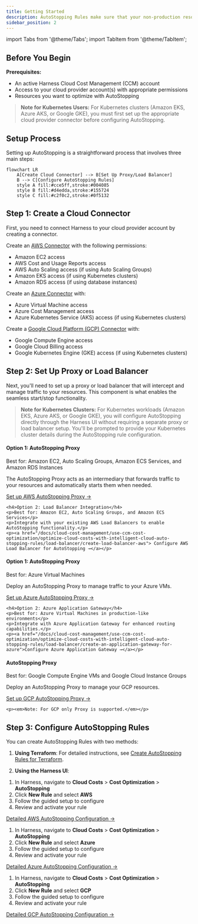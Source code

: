 ```yaml
---
title: Getting Started
description: AutoStopping Rules make sure that your non-production resources run only when used, and never when idle.
sidebar_position: 2
---
```

import Tabs from '@theme/Tabs';
import TabItem from '@theme/TabItem';

## Before You Begin

**Prerequisites:**
- An active Harness Cloud Cost Management (CCM) account
- Access to your cloud provider account(s) with appropriate permissions
- Resources you want to optimize with AutoStopping

> **Note for Kubernetes Users:** For Kubernetes clusters (Amazon EKS, Azure AKS, or Google GKE), you must first set up the appropriate cloud provider connector before configuring AutoStopping.

## Setup Process

Setting up AutoStopping is a straightforward process that involves three main steps:

```mermaid
flowchart LR
    A[Create Cloud Connector] --> B[Set Up Proxy/Load Balancer]
    B --> C[Configure AutoStopping Rules]
    style A fill:#cce5ff,stroke:#004085
    style B fill:#d4edda,stroke:#155724
    style C fill:#c2f0c2,stroke:#0f5132
```

## Step 1: Create a Cloud Connector

First, you need to connect Harness to your cloud provider account by creating a connector.

<Tabs>
  <TabItem value="aws" label="AWS">
    <p>Create an <a href="/docs/cloud-cost-management/get-started/onboarding-guide/set-up-cost-visibility-for-aws">AWS Connector</a> with the following permissions:</p>
    <ul>
      <li>Amazon EC2 access</li>
      <li>AWS Cost and Usage Reports access</li>
      <li>AWS Auto Scaling access (if using Auto Scaling Groups)</li>
      <li>Amazon EKS access (if using Kubernetes clusters)</li>
      <li>Amazon RDS access (if using database instances)</li>
    </ul>
  </TabItem>
  <TabItem value="azure" label="Azure">
    <p>Create an <a href="/docs/cloud-cost-management/get-started/onboarding-guide/set-up-cost-visibility-for-azure">Azure Connector</a> with:</p>
    <ul>
      <li>Azure Virtual Machine access</li>
      <li>Azure Cost Management access</li>
      <li>Azure Kubernetes Service (AKS) access (if using Kubernetes clusters)</li>
    </ul>
  </TabItem>
  <TabItem value="gcp" label="GCP">
    <p>Create a <a href="/docs/cloud-cost-management/get-started/onboarding-guide/set-up-cost-visibility-for-gcp">Google Cloud Platform (GCP) Connector</a> with:</p>
    <ul>
      <li>Google Compute Engine access</li>
      <li>Google Cloud Billing access</li>
      <li>Google Kubernetes Engine (GKE) access (if using Kubernetes clusters)</li>
    </ul>
  </TabItem>
</Tabs>

## Step 2: Set Up Proxy or Load Balancer

Next, you'll need to set up a proxy or load balancer that will intercept and manage traffic to your resources. This component is what enables the seamless start/stop functionality.

> **Note for Kubernetes Clusters:** For Kubernetes workloads (Amazon EKS, Azure AKS, or Google GKE), you will configure AutoStopping directly through the Harness UI without requiring a separate proxy or load balancer setup. You'll be prompted to provide your Kubernetes cluster details during the AutoStopping rule configuration.


<Tabs>
  <TabItem value="aws" label="AWS">
    <h4>Option 1: AutoStopping Proxy</h4>
    <p>Best for: Amazon EC2, Auto Scaling Groups, Amazon ECS Services, and Amazon RDS Instances</p>
    <p>The AutoStopping Proxy acts as an intermediary that forwards traffic to your resources and automatically starts them when needed.</p>
    <p><a href="/docs/cloud-cost-management/use-ccm-cost-optimization/optimize-cloud-costs-with-intelligent-cloud-auto-stopping-rules/load-balancer/create-autoproxy-aws-lb">Set up AWS AutoStopping Proxy →</a></p>
    
    <h4>Option 2: Load Balancer Integration</h4>
    <p>Best for: Amazon EC2, Auto Scaling Groups, and Amazon ECS Services</p>
    <p>Integrate with your existing AWS Load Balancers to enable AutoStopping functionality.</p>
    <p><a href="/docs/cloud-cost-management/use-ccm-cost-optimization/optimize-cloud-costs-with-intelligent-cloud-auto-stopping-rules/load-balancer/create-load-balancer-aws"> Configure AWS Load Balancer for AutoStopping →</a></p>
  </TabItem>
  
  <TabItem value="azure" label="Azure">
    <h4>Option 1: AutoStopping Proxy</h4>
    <p>Best for: Azure Virtual Machines</p>
    <p>Deploy an AutoStopping Proxy to manage traffic to your Azure VMs.</p>
    <p><a href="/docs/cloud-cost-management/use-ccm-cost-optimization/optimize-cloud-costs-with-intelligent-cloud-auto-stopping-rules/load-balancer/create-azure-autoproxy-lb">Set up Azure AutoStopping Proxy →</a></p>
    
    <h4>Option 2: Azure Application Gateway</h4>
    <p>Best for: Azure Virtual Machines in production-like environments</p>
    <p>Integrate with Azure Application Gateway for enhanced routing capabilities.</p>
    <p><a href="/docs/cloud-cost-management/use-ccm-cost-optimization/optimize-cloud-costs-with-intelligent-cloud-auto-stopping-rules/load-balancer/create-an-application-gateway-for-azure">Configure Azure Application Gateway →</a></p>
  </TabItem>
  
  <TabItem value="gcp" label="GCP">
    <h4>AutoStopping Proxy</h4>
    <p>Best for: Google Compute Engine VMs and Google Cloud Instance Groups</p>
    <p>Deploy an AutoStopping Proxy to manage your GCP resources.</p>
    <p><a href="/docs/cloud-cost-management/use-ccm-cost-optimization/optimize-cloud-costs-with-intelligent-cloud-auto-stopping-rules/load-balancer/create-autoproxy-gcp-lb">Set up GCP AutoStopping Proxy →</a></p>
    
    <p><em>Note: For GCP only Proxy is supported.</em></p>
  </TabItem>
</Tabs>

## Step 3: Configure AutoStopping Rules

You can create AutoStopping Rules with two methods:

1. **Using Terraform**: For detailed instructions, see [Create AutoStopping Rules for Terraform](/docs/cloud-cost-management/use-ccm-cost-optimization/optimize-cloud-costs-with-intelligent-cloud-auto-stopping-rules/create-auto-stopping-rules/create-auto-stopping-rules-for-terraform/).

2. **Using the Harness UI**: 

<Tabs>
  <TabItem value="aws" label="AWS">
    <ol>
      <li>In Harness, navigate to <strong>Cloud Costs</strong> > <strong>Cost Optimization</strong> > <strong>AutoStopping</strong></li>
      <li>Click <strong>New Rule</strong> and select <strong>AWS</strong></li>
      <li>Follow the guided setup to configure</li>
      <li>Review and activate your rule</li>
    </ol>
    <p><a href="docs/cloud-cost-management/use-ccm-cost-optimization/optimize-cloud-costs-with-intelligent-cloud-auto-stopping-rules/create-auto-stopping-rules/create-autostopping-rules-aws">Detailed AWS AutoStopping Configuration →</a></p>
  </TabItem>
  
  <TabItem value="azure" label="Azure">
    <ol>
      <li>In Harness, navigate to <strong>Cloud Costs</strong> > <strong>Cost Optimization</strong> > <strong>AutoStopping</strong></li>
      <li>Click <strong>New Rule</strong> and select <strong>Azure</strong></li>
      <li>Follow the guided setup to configure</li>
      <li>Review and activate your rule</li>
    </ol>
    <p><a href="/docs/cloud-cost-management/use-ccm-cost-optimization/optimize-cloud-costs-with-intelligent-cloud-auto-stopping-rules/create-auto-stopping-rules/create-auto-stopping-rules-for-azure">Detailed Azure AutoStopping Configuration →</a></p>
  </TabItem>
  
  <TabItem value="gcp" label="GCP">
    <ol>
      <li>In Harness, navigate to <strong>Cloud Costs</strong> > <strong>Cost Optimization</strong> > <strong>AutoStopping</strong></li>
      <li>Click <strong>New Rule</strong> and select <strong>GCP</strong></li>
      <li>Follow the guided setup to configure</li>
      <li>Review and activate your rule</li>
    </ol>
    <p><a href="/docs/cloud-cost-management/use-ccm-cost-optimization/optimize-cloud-costs-with-intelligent-cloud-auto-stopping-rules/create-auto-stopping-rules/create-auto-stopping-rules-for-gcp">Detailed GCP AutoStopping Configuration →</a></p>
  </TabItem>
</Tabs>

